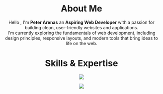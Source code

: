<div align="center">

# About Me
Hello , I'm **Peter Arenas** an **Aspiring Web Developer** with a passion for building clean, user-friendly websites and applications.  
I'm currently exploring the fundamentals of web development, including design principles, responsive layouts, and modern tools that bring ideas to life on the web.

# Skills & Expertise
<p align="center">
  <a href="https://skillicons.dev">
    <img src="https://skillicons.dev/icons?i=html,css,js,php,kotlin,react,express,mongodb,laravel,mysql,git" />
  </a>
</p>

[![](https://visitcount.itsvg.in/api?id=Petsyy&icon=0&color=0)](https://visitcount.itsvg.in)

</div>
